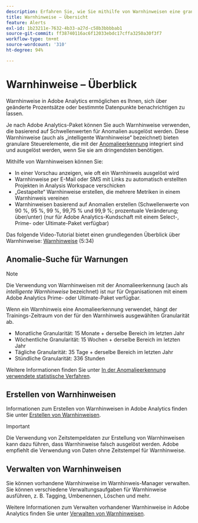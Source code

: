 ```yaml
---
description: Erfahren Sie, wie Sie mithilfe von Warnhinweisen eine granulare Steuerung der Benachrichtigungen und die Integration in die Anomalieerkennung ermöglichen.
title: Warnhinweise – Übersicht
feature: Alerts
exl-id: 1b23211e-7632-4b33-a27d-c58b3bbbbab1
source-git-commit: ff38740116ac6f12033ebdc17cffa3250a30f3f7
workflow-type: tm+mt
source-wordcount: '310'
ht-degree: 94%

---
```


# Warnhinweise – Überblick

Warnhinweise in Adobe Analytics ermöglichen es Ihnen, sich über geänderte Prozentsätze oder bestimmte Datenpunkte benachrichtigen zu lassen.

Je nach Adobe Analytics-Paket können Sie auch Warnhinweise verwenden, die basierend auf Schwellenwerten für Anomalien ausgelöst werden. Diese Warnhinweise (auch als „intelligente Warnhinweise“ bezeichnet) bieten granulare Steuerelemente, die mit der [Anomalieerkennung](/help/analyze/analysis-workspace/c-anomaly-detection/anomaly-detection.md) integriert sind und ausgelöst werden, wenn Sie sie am dringendsten benötigen.

Mithilfe von Warnhinweisen können Sie:

* In einer Vorschau anzeigen, wie oft ein Warnhinweis ausgelöst wird
* Warnhinweise per E-Mail oder SMS mit Links zu automatisch erstellten Projekten in Analysis Workspace verschicken
* „Gestapelte“ Warnhinweise erstellen, die mehrere Metriken in einem Warnhinweis vereinen
* Warnhinweisen basierend auf Anomalien erstellen (Schwellenwerte von 90 %, 95 %, 99 %, 99,75 % und 99,9 %; prozentuale Veränderung; über/unter) (nur für Adobe Analytics-Kundschaft mit einem Select-, Prime- oder Ultimate-Paket verfügbar)

Das folgende Video-Tutorial bietet einen grundlegenden Überblick über Warnhinweise: [Warnhinweise](https://experienceleague.adobe.com/docs/analytics-learn/tutorials/data-science/intelligent-alerts.html?lang=de) (5:34)

## Anomalie-Suche für Warnungen

>[!NOTE]
>
>Die Verwendung von Warnhinweisen mit der Anomalieerkennung (auch als _intelligente Warnhinweise_ bezeichnet) ist nur für Organisationen mit einem Adobe Analytics Prime- oder Ultimate-Paket verfügbar.

Wenn ein Warnhinweis eine Anomalieerkennung verwendet, hängt der Trainings-Zeitraum von der für den Warnhinweis ausgewählten Granularität ab.

* Monatliche Granularität: 15 Monate + derselbe Bereich im letzten Jahr
* Wöchentliche Granularität: 15 Wochen + derselbe Bereich im letzten Jahr
* Tägliche Granularität: 35 Tage + derselbe Bereich im letzten Jahr
* Stündliche Granularität: 336 Stunden

Weitere Informationen finden Sie unter [In der Anomalieerkennung verwendete statistische Verfahren](/help/analyze/analysis-workspace/c-anomaly-detection/statistics-anomaly-detection.md).

## Erstellen von Warnhinweisen

Informationen zum Erstellen von Warnhinweisen in Adobe Analytics finden Sie unter [Erstellen von Warnhinweisen](/help/components/c-alerts/alert-builder.md).

>[!IMPORTANT]
>
>Die Verwendung von Zeitstempeldaten zur Erstellung von Warnhinweisen kann dazu führen, dass Warnhinweise falsch ausgelöst werden. Adobe empfiehlt die Verwendung von Daten ohne Zeitstempel für Warnhinweise.

## Verwalten von Warnhinweisen

Sie können vorhandene Warnhinweise im Warnhinweis-Manager verwalten. Sie können verschiedene Verwaltungsaufgaben für Warnhinweise ausführen, z. B. Tagging, Umbenennen, Löschen und mehr.

Weitere Informationen zum Verwalten vorhandener Warnhinweise in Adobe Analytics finden Sie unter [Verwalten von Warnhinweisen](/help/components/c-alerts/alert-manager.md).
